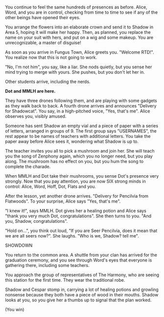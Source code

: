 You continue to feel the same hundreds of presences as before. Alice, Word, and you are in control, checking from time to time to see if any of the other beings have opened their eyes. 

You arrange the flowers into an elaborate crown and send it to Shadow in Area 5, hoping it will make her happy. Then, as planned, you replace the name on your suit with hers, and put on a wig and some makeup. You are unrecognizable, a master of disguise!

As soon as you arrive in Fungus Town, Alice greets you. "Welcome RTD!". You realize now that this is not going to work.

"No, I'm not him", you say, like a liar. She nods quietly, but you sense her mind trying to merge with yours. She pushes, but you don't let her in. 

Other students arrive, including the nerds.

**Dot and MMLH are here.**

They have three drones following them, and are playing with some gadgets as they walk back to back. A fourth drone arrives and announces "Delivery for Shadowcat". You say, in a high-pitched voice, "Yes, that's me". Alice observes you, visibly amused.

Someone has sent Shadow an empty vial and a piece of paper with a series of letters, arranged in groups of 9. The first group says "USERNAMES", the rest appear to be names of teachers with additional letters. You take the paper away before Alice sees it, wondering what Shadow is up to.

The teacher invites you all to pick a mushroom and join her. She will teach you the song of Zenphony again, which you no longer need, but you play along. The mushroom has no effect on you, but you hum the song to complete the charade.

When MMLH and Dot take their mushrooms, you sense Dot's presence very strongly. Now that you pay attention, you are now SIX strong minds in control: Alice, Word, Hoff, Dot, Flats and you.

After the lesson, yet another drone arrives. "Delivery for Pencilvia from Flatwoods". To your surprise, Alice says "Yes, that's me".

"I knew it!", says MMLH. Dot gives her a healing potion and Alice says "thank you very much Dot, congratulations". She then turns to you. "And you, Shadow, congratulations".

"Hold on...", you think out loud, "If you are Seer Pencilvia, does it mean that we are all seers now?". She laughs. "Who is we, Shadow? tell me".

SHOWDOWN

You return to the common area. A shuttle from your clan has arrived for the graduation ceremony, and you see through Word's eyes that everyone is gathering there, including some teachers.

You approach the group of representatives of The Harmony, who are seeing this station for the first time. They wear the traditional robe.

Shadow and Cespar stomp in, carrying a lot of healing potions and growling nonsense because they both have a piece of wood in their mouths. Shadow looks at you, so you give her a thumbs up to signal that the plan worked.

(You win)
